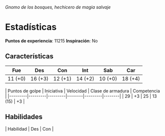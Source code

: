 _Gnomo de los bosques, hechicero de magia salvaje_

# Estadísticas

**Puntos de experiencia**: 11215
**Inspiración**: No

## Características

| Fue     | Des     | Con     | Int    | Sab     | Car    |
|---------|---------|---------|--------|---------|--------|
| 11 (+0) | 16 (+3) | 12 (+1) | 14 (+2) | 10 (+0) | 18 (+4) |

| Puntos de golpe | Iniciativa | Velocidad | Clase de armadura | Competencia |
|---------|---------|---------|--------|---------|--------|
| 29 | +3 | 25 | 13 (15) | +3 |

## Habilidades

| Habilidad     | Des     | Con     |